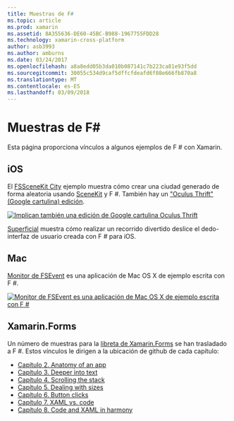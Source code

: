 ```yaml
---
title: Muestras de F#
ms.topic: article
ms.prod: xamarin
ms.assetid: 8A355636-DE60-45BC-B988-1967755FDD28
ms.technology: xamarin-cross-platform
author: asb3993
ms.author: amburns
ms.date: 03/24/2017
ms.openlocfilehash: a8a8edd05b3da010b087141c7b223ca81e93f5dd
ms.sourcegitcommit: 30055c534d9caf5dffcfdeafd6f08e666fb870a8
ms.translationtype: MT
ms.contentlocale: es-ES
ms.lasthandoff: 03/09/2018
---
```

# <a name="f-samples"></a>Muestras de F#

Esta página proporciona vínculos a algunos ejemplos de F # con Xamarin.

## <a name="ios"></a>iOS

El [FSSceneKit City](https://developer.xamarin.com/samples/monotouch/ios8/FSSceneKit/) ejemplo muestra cómo crear una ciudad generado de forma aleatoria usando [SceneKit](https://developer.xamarin.com/api/namespace/SceneKit/) y F #. También hay un ["Oculus Thrift" (Google cartulina) edición](https://developer.xamarin.com/samples/monotouch/ios8/SceneKitFSharp/).

[![](samples-images/fxscenekit-sml.png "Implican también una edición de Google cartulina Oculus Thrift")](samples-images/fxscenekit.png#lightbox)

[Superficial](https://github.com/dvdsgl/shallow) muestra cómo realizar un recorrido divertido deslice el dedo-interfaz de usuario creada con F # para iOS.

## <a name="mac"></a>Mac

[Monitor de FSEvent](https://developer.xamarin.com/samples/mac/FSEvents/) es una aplicación de Mac OS X de ejemplo escrita con F #.

[![](samples-images/fsevents-sml.png "Monitor de FSEvent es una aplicación de Mac OS X de ejemplo escrita con F #")](samples-images/fsevents.png#lightbox)

## <a name="xamarinforms"></a>Xamarin.Forms

Un número de muestras para la [libreta de Xamarin.Forms](~/xamarin-forms/creating-mobile-apps-xamarin-forms/index.md) se han trasladado a F #. Estos vínculos le dirigen a la ubicación de github de cada capítulo:

- [Capítulo 2. Anatomy of an app](https://github.com/xamarin/xamarin-forms-book-samples/tree/master/Chapter02/FS)
- [Capítulo 3. Deeper into text](https://github.com/xamarin/xamarin-forms-book-samples/tree/master/Chapter03/FS)
- [Capítulo 4. Scrolling the stack](https://github.com/xamarin/xamarin-forms-book-samples/tree/master/Chapter04/FS)
- [Capítulo 5. Dealing with sizes](https://github.com/xamarin/xamarin-forms-book-samples/tree/master/Chapter05/FS)
- [Capítulo 6. Button clicks](https://github.com/xamarin/xamarin-forms-book-samples/tree/master/Chapter06/FS)
- [Capítulo 7. XAML vs. code](https://github.com/xamarin/xamarin-forms-book-samples/tree/master/Chapter07/FS/CodePlusXaml)
- [Capítulo 8. Code and XAML in harmony](https://github.com/xamarin/xamarin-forms-book-samples/tree/master/Chapter08/FS/XamlKeypad)

